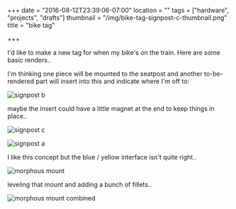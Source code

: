 +++
date = "2016-08-12T23:39:06-07:00"
location = ""
tags = ["hardware", "projects", "drafts"]
thumbnail = "/img/bike-tag-signpost-c-thumbnail.png"
title = "bike tag"

+++

I'd like to make a new tag for when my bike's on the train.
Here are some basic renders..

<!--more-->

I'm thinking one piece will be mounted to the seatpost and
another to-be-rendered part will insert into this and indicate where I'm off to:

![signpost b](/img/bike-tag-signpost-b.png)

maybe the insert could have a little magnet at the end to keep things in place..

![signpost c](/img/bike-tag-signpost-c.png)

![signpost a](/img/bike-tag-signpost-a.png)

I like this concept but the blue / yellow interface isn't quite right..

![morphous mount](/img/bike-tag-morphous-mount.png)

leveling that mount and adding a bunch of fillets..

![morphous mount combined](/img/bike-tag-morphous-mount-combined.png)
